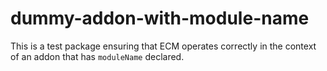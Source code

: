 # dummy-addon-with-module-name

This is a test package ensuring that ECM operates correctly in the context of an addon that has `moduleName` declared.
